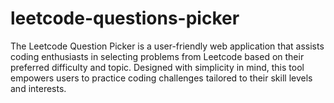 # leetcode-questions-picker
The Leetcode Question Picker is a user-friendly web application that assists coding enthusiasts in selecting problems from Leetcode based on their preferred difficulty and topic. Designed with simplicity in mind, this tool empowers users to practice coding challenges tailored to their skill levels and interests.
